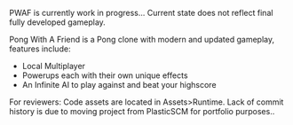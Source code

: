 PWAF is currently work in progress... Current state does not reflect final fully developed gameplay.

Pong With A Friend is a Pong clone with modern and updated gameplay, features include:


- Local Multiplayer
- Powerups each with their own unique effects
- An Infinite AI to play against and beat your highscore

For reviewers: Code assets are located in Assets>Runtime.
Lack of commit history is due to moving project from PlasticSCM for portfolio purposes..
